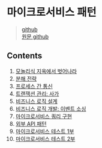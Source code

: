 # 마이크로서비스 패턴

> [github](https://github.com/gilbutITbook/007035)  
> [원문 github](https://github.com/microservices-patterns/ftgo-application)

## Contents

1. [모놀리식 지옥에서 벗어나라](chapter01.md)
2. [분해 전략](chapter02.md)
3. [프로세스 간 통신](chapter03.md)
4. [트랜잭션 관리: 사가](chapter04.md)
5. [비즈니스 로직 설계](chapter05.md)
6. [비즈니스 로직 개발: 이벤트 소싱](chapter06.md)
7. [마이크로서비스 쿼리 구현](chapter07.md)
8. [외부 API 패턴](chapter08.md)
9. [마이크로서비스 테스트 1부](chapter09.md)
10. [마이크로서비스 테스트 2부](chapter10.md)
